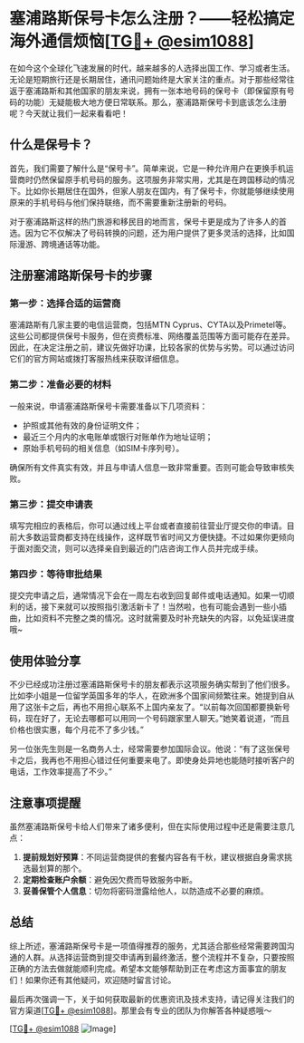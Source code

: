 # 塞浦路斯保号卡怎么注册？——轻松搞定海外通信烦恼[[TG💪+ @esim1088](https://t.me/s/esim1088)]

在如今这个全球化飞速发展的时代，越来越多的人选择出国工作、学习或者生活。无论是短期旅行还是长期居住，通讯问题始终是大家关注的重点。对于那些经常往返于塞浦路斯和其他国家的朋友来说，拥有一张本地号码的保号卡（即保留原有号码的功能）无疑能极大地方便日常联系。那么，塞浦路斯保号卡到底该怎么注册呢？今天就让我们一起来看看吧！

## 什么是保号卡？

首先，我们需要了解什么是“保号卡”。简单来说，它是一种允许用户在更换手机运营商时仍然保留原手机号码的服务。这项服务非常实用，尤其是在跨国移动的情况下。比如你长期居住在国外，但家人朋友在国内，有了保号卡，你就能够继续使用原来的手机号码与他们保持联络，而不需要重新注册新的号码。

对于塞浦路斯这样的热门旅游和移民目的地而言，保号卡更是成为了许多人的首选。因为它不仅解决了号码转换的问题，还为用户提供了更多灵活的选择，比如国际漫游、跨境通话等功能。

## 注册塞浦路斯保号卡的步骤

### 第一步：选择合适的运营商

塞浦路斯有几家主要的电信运营商，包括MTN Cyprus、CYTA以及Primetel等。这些公司都提供保号卡服务，但在资费标准、网络覆盖范围等方面可能存在差异。因此，在决定注册之前，建议先做好功课，比较各家的优势与劣势。可以通过访问它们的官方网站或拨打客服热线来获取详细信息。

### 第二步：准备必要的材料

一般来说，申请塞浦路斯保号卡需要准备以下几项资料：
- 护照或其他有效的身份证明文件；
- 最近三个月内的水电账单或银行对账单作为地址证明；
- 原始手机号码的相关信息（如SIM卡序列号）。

确保所有文件真实有效，并且与申请人信息一致非常重要。否则可能会导致审核失败。

### 第三步：提交申请表

填写完相应的表格后，你可以通过线上平台或者直接前往营业厅提交你的申请。目前大多数运营商都支持在线操作，这样既节省时间又方便快捷。不过如果你更倾向于面对面交流，则可以选择亲自到最近的门店咨询工作人员并完成手续。

### 第四步：等待审批结果

提交完申请之后，通常情况下会在一周左右收到回复邮件或电话通知。如果一切顺利的话，接下来就可以按照指引激活新卡了！当然啦，也有可能会遇到一些小插曲，比如资料不完整之类的情况。这时就需要及时补充缺失的内容，以免延误进度哦~

## 使用体验分享

不少已经成功注册过塞浦路斯保号卡的朋友都表示这项服务确实帮到了他们很多。比如李小姐是一位留学英国多年的华人，在欧洲多个国家间频繁往来。她提到自从用了这张卡之后，再也不用担心联系不上国内亲友了。“以前每次回国都要换新号码，现在好了，无论去哪都可以用同一个号码跟家里人聊天。”她笑着说道，“而且价格也很实惠，每个月花不了多少钱。”

另一位张先生则是一名商务人士，经常需要参加国际会议。他说：“有了这张保号卡之后，我再也不用担心错过任何重要来电了。即使身处异地也能随时接听客户的电话，工作效率提高了不少。”

## 注意事项提醒

虽然塞浦路斯保号卡给人们带来了诸多便利，但在实际使用过程中还是需要注意几点：
1. **提前规划好预算**：不同运营商提供的套餐内容各有千秋，建议根据自身需求挑选最划算的那个。
2. **定期检查账户余额**：避免因欠费而导致服务中断。
3. **妥善保管个人信息**：切勿将密码泄露给他人，以防造成不必要的麻烦。

## 总结

综上所述，塞浦路斯保号卡是一项值得推荐的服务，尤其适合那些经常需要跨国沟通的人群。从选择运营商到提交申请再到最终激活，整个流程并不复杂，只要按照正确的方法去做就能顺利完成。希望本文能够帮助到正在考虑这方面事宜的朋友们！如果你还有其他疑问，欢迎随时留言讨论。

最后再次强调一下，关于如何获取最新的优惠资讯及技术支持，请记得关注我们的官方渠道[[TG💪+ @esim1088](https://t.me/s/esim1088)]。那里会有专业的团队为你解答各种疑惑哦～

[[TG💪+ @esim1088](https://t.me/s/esim1088) ![Image](https://i.postimg.cc/4NQfJmqS/Snipaste-2025-05-13-00-14-12.png)]